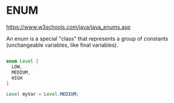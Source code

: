 # ENUM

https://www.w3schools.com/java/java_enums.asp


An enum is a special "class" that represents a group of constants (unchangeable variables, like final variables).


```java 

enum Level {
  LOW,
  MEDIUM,
  HIGH
}

Level myVar = Level.MEDIUM;
```

